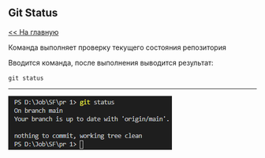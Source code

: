 ## Git Status

[<< На главную](./readme.md)

Команда выполняет проверку текущего состояния репозитория

Вводится команда, после выполнения выводится результат:
```
git status
```

---
![Результат git push](./assets/git_status.png)